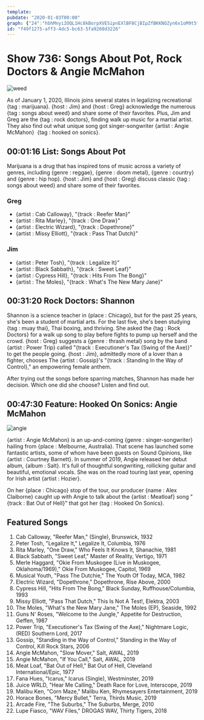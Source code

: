 ```yaml
---
template: 
pubdate: "2020-01-03T00:00"
graph: {"24":"hbhMnyi2OQL1Hc8kBorpXVESipnEXlBF8CjBIpZfBKKNOZyn6x1oM9t5fJOaOd3c7wp3JnZ79YnuIPma","1G8":"","276":""}
id: "f49f1275-aff3-4dc5-bc63-5fa9260d3226"
---
```






# Show 736: Songs About Pot, Rock Doctors & Angie McMahon

![weed](https://static.soundopinions.org/images/2020/weed.png)

As of January 1, 2020, Illinois joins several states in legalizing recreational {tag : marijuana}. {host : Jim} and {host : Greg} acknowledge the numerous {tag : songs about weed} and share some of their favorites. Plus, Jim and Greg are the {tag : rock doctors}, finding walk up music for a martial artist. They also find out what unique song got singer-songwriter {artist : Angie McMahon}  {tag : hooked on sonics}.



## 00:01:16 List: Songs About Pot

Marijuana is a drug that has inspired tons of music across a variety of genres, including {genre : reggae}, {genre : doom metal}, {genre : country} and {genre : hip hop}. {host : Jim} and {host : Greg} discuss classic {tag : songs about weed} and share some of their favorites.


### Greg

- {artist : Cab Calloway}, "{track : Reefer Man}"
- {artist : Rita Marley}, "{track : One Draw}"
- {artist : Electric Wizard}, "{track : Dopethrone}"
- {artist : Missy Elliott}, "{track : Pass That Dutch}"


### Jim

- {artist : Peter Tosh}, "{track : Legalize It}"
- {artist : Black Sabbath}, "{track : Sweet Leaf}"
- {artist : Cypress Hill}, "{track : Hits From The Bong}"
- {artist : The Moles}, "{track : What's The New Mary Jane}"



## 00:31:20 Rock Doctors: Shannon

Shannon is a science teacher in {place : Chicago}, but for the past 25 years, she's been a student of martial arts. For the last five, she's been studying {tag : muay thai}, Thai boxing, and thriving. She asked the {tag : Rock Doctors} for a walk up song to play before fights to pump up herself and the crowd. {host : Greg} suggests a {genre : thrash metal} song by the band {artist : Power Trip} called "{track : Executioner's Tax (Swing of the Axe)}" to get the people going. {host : Jim}, admittedly more of a lover than a fighter, chooses The {artist : Gossip}'s "{track : Standing In the Way of Control}," an empowering female anthem.

After trying out the songs before sparring matches, Shannon has made her decision. Which one did she choose? Listen and find out.



## 00:47:30 Feature: Hooked On Sonics: Angie McMahon

![angie](https://static.soundopinions.org/assets/736/2760.jpg)

{artist : Angie McMahon} is an up-and-coming {genre : singer-songwriter} hailing from {place : Melbourne, Australia}. That scene has launched some fantastic artists, some of whom have been guests on Sound Opinions, like {artist : Courtney Barnett}. In summer of 2019, Angie released her debut album, {album : Salt}. It's full of thoughtful songwriting, rollicking guitar and beautiful, emotional vocals. She was on the road touring last year, opening for Irish artist {artist : Hozier}.

On her {place : Chicago} stop of the tour, our producer {name : Alex Claiborne} caught up with Angie to talk about the {artist : Meatloaf} song "{track : Bat Out of Hell}" that got her {tag : Hooked On Sonics}.



## Featured Songs

1. Cab Calloway, "Reefer Man," (Single), Brunswick, 1932
2. Peter Tosh, "Legalize It," Legalize It, Columbia, 1976
3. Rita Marley, "One Draw," Who Feels It Knows It, Shanachie, 1981
4. Black Sabbath, "Sweet Leaf," Master of Reality, Vertigo, 1971
5. Merle Haggard, "Okie From Muskogee (Live in Muskogee, Oklahoma/1969)," Okie From Muskogee, Capitol, 1969
6. Musical Youth, "Pass The Dutchie," The Youth Of Today, MCA, 1982
7. Electric Wizard, "Dopethrone," Dopethrone, Rise Above, 2000
8. Cypress Hill, "Hits From The Bong," Black Sunday, Ruffhouse/Columbia, 1993
9. Missy Elliott, "Pass That Dutch," This Is Not A Test!, Elektra, 2003
10. The Moles, "What's the New Mary Jane," The Moles (EP), Seaside, 1992
11. Guns N' Roses, "Welcome to the Jungle," Appetite for Destruction, Geffen, 1987
12. Power Trip, "Executioner's Tax (Swing of the Axe)," Nightmare Logic, (RED) Southern Lord, 2017
13. Gossip, "Standing in the Way of Control," Standing in the Way of Control, Kill Rock Stars, 2006
14. Angie McMahon, "Slow Mover," Salt, AWAL, 2019
15. Angie McMahon, "If You Call," Salt, AWAL, 2019
16. Meat Loaf, "Bat Out of Hell," Bat Out of Hell, Cleveland International/Epic, 1977
17. Fana Hues, "Icarus," Icarus (Single), Westminster, 2019
18. Juice WRLD, "Hear Me Calling," Death Race for Love, Interscope, 2019
19. Malibu Ken, "Corn Maze," Malibu Ken, Rhymesayers Entertainment, 2019
20. Horace Bones, "Mercy Bullet," Terra, Thirds Music, 2019
21. Arcade Fire, "The Suburbs," The Suburbs, Merge, 2010
22. Lupe Fiasco, "WAV Files," DROGAS WAV, Thirty Tigers, 2018